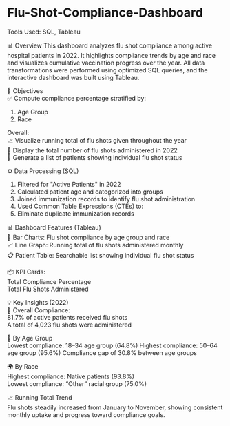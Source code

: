 # Flu-Shot-Compliance-Dashboard

Tools Used: SQL, Tableau

📊 Overview
This dashboard analyzes flu shot compliance among active hospital patients in 2022. It highlights compliance trends by age and race and visualizes cumulative vaccination progress over the year.
All data transformations were performed using optimized SQL queries, and the interactive dashboard was built using Tableau.

🎯 Objectives <br>
✅ Compute compliance percentage stratified by: <br>
1. Age Group
2. Race

Overall: <br>
📈 Visualize running total of flu shots given throughout the year <br>
🔢 Display the total number of flu shots administered in 2022 <br>
🧾 Generate a list of patients showing individual flu shot status <br>

⚙️ Data Processing (SQL) 
1. Filtered for "Active Patients" in 2022
2. Calculated patient age and categorized into groups
3. Joined immunization records to identify flu shot administration
4. Used Common Table Expressions (CTEs) to:
5. Eliminate duplicate immunization records

📊 Dashboard Features (Tableau) <br>
📌 Bar Charts: Flu shot compliance by age group and race <br>
📈 Line Graph: Running total of flu shots administered monthly <br>
📋 Patient Table: Searchable list showing individual flu shot status <br>

📦 KPI Cards: <br>
Total Compliance Percentage <br>
Total Flu Shots Administered

💡 Key Insights (2022) <br>
🧮 Overall Compliance: <br>
81.7% of active patients received flu shots <br>
A total of 4,023 flu shots were administered

👵 By Age Group <br>
Lowest compliance: 18–34 age group (64.8%)
Highest compliance: 50–64 age group (95.6%)
Compliance gap of 30.8% between age groups

🌍 By Race <br>
Highest compliance: Native patients (93.8%) <br>
Lowest compliance: “Other” racial group (75.0%) <br>

📈 Running Total Trend <br>
Flu shots steadily increased from January to November, showing consistent monthly uptake and progress toward compliance goals.
